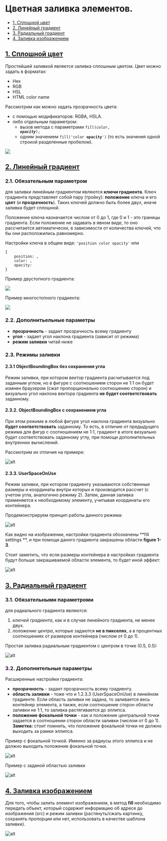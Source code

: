 # Цветная заливка элементов.
* [1. Сплошной цвет](#solid-color)
* [2. Линейный градиент](#linear-gradient)
* [3. Радиальный градиент](#radial-gradient)
* [4. Заливка изображением](#image-fill)

## [1. Сплошной цвет](id:solid-color)
Простейшей заливкой является заливка сплошным цветом. 
Цвет можно задать в форматах:
* Hex
* RGB
* HSL
* HTML color name

Рассмотрим как можно задать прозрачность цвета:
* c помощью модификаторов: RGBA, HSLA.
* либо отдельным параметром:
    * вызов метода с параметрами <code>fill(_color_, _**opacity**_);</code>
    * одним значением <code>fill('color **opacity**')</code>
 (то есть значения одной строкой разделенные пробелом).

<script>
stage.path()
      .moveTo(stage.width() / 2, 0)
      .lineTo(stage.width() / 2, stage.height());
  var bg = new anychart.elements.Label().background();
  new anychart.elements.Label()
      .position([stage.width() / 12, 10])
      .width(stage.width() / 3)
      .height(stage.height() - 20)
      .background(bg.fill('yellow'))
      .text('fill: yellow\nopacity: 1')
      .padding(10)
      .container(stage)
      .draw();
  new anychart.elements.Label()
      .position([7 * stage.width() / 12, 10])
      .width(stage.width() / 3)
      .height(stage.height() - 20)
      .background(bg.fill('yellow 0.2'))
      .text('fill: yellow\nopacity: 0.2')
      .padding(10)
      .container(stage)
      .draw();
</script>
![](../images/fill_solid.png)

## [2. Линейный градиент](id:linear-gradient)

### 2.1. Обязательным параметром
для заливки линейным градиентом являются **ключи градиента**.
 Ключ градиента представляет собой пару (тройку): **положение** ключа и его
 **цвет** (и  **прозрачность**). Таких ключей должно быть более двух, иначе 
 заливка будет сплошной.

Положение ключа назначается числом от 0 до 1, где 0 и 1 - это границы градиента.
 Если положение не задавать в явном виде, то оно рассчитается автоматически, в 
 зависимости от количества ключей, что бы они расположились равномерно.
 
Настройки ключа в общем виде: `'position color opacity'` или 
```
{
    position: ,
    color: ,
    opacity:
}
```

Пример двустопного градиента:

<script>
stage
  .rect(0,0,stage.width(), stage.height())
  .fill(['red', 'yellow']);
</script>
![](../images/fill_linearGradient.png)

Пример многостопного градиента:

<script>
stage
  .rect(0,0,stage.width(), stage.height())
  .fill(['0.1 red', '.3 yellow', '.6 white', '.9 orange']);
</script>
![](../images/fill_linearGradient_m.png)

### 2.2. Дополнитьельные параметры
* **прозрачность** - задает прозрачность всему градиенту
* **угол** - задает угол наклона градиента (зависит от режима)
* **режим заливки** читай ниже

### 2.3. Режимы заливки

#### 2.3.1 ObjectBoundingBox без сохранения угла
Режим заливки, при котором вектор градиента расчитывается под заданным углом, 
 но в фигуре с соотношением сторон не 1:1 он будет измнен браузером (сжат 
 пропорционально соотношению сторон) и визуально угол наклона вектора градиента 
 **не будет соответствовать** заданному.

#### 2.3.2. ObjectBoundingBox с сохранением угла
При этом режиме в любой фигуре угол наклона градиента визуально **будет 
 соответствовать** заданному. То есть, в отличие от предыдущего режима для фигур 
 с соотношением не 1:1, градиент в итоге визуально будет соответствовать
 заданному углу, при помощи дополнительных внутренних вычислений.

Рассмотрим их отличия на примере:

<script>
stage.text(stage.width() / 12, 3, 'без сохранения угла (45\u00b0)');
  new anychart.elements.Background()
      .fill(['0.4 black', '.6 white'], 45)
      .bounds(new anychart.math.Rect(stage.width() /12 , 20, stage.width() / 4, stage.height() - 40))
      .container(stage).draw();
  stage.text(7 * stage.width() / 12 , 3, 'с сохранением угла (45\u00b0)');
  new anychart.elements.Background()
      .fill(['0.4 black', '.6 white'], 45, true)
      .bounds(new anychart.math.Rect(7 * stage.width() / 12 , 20, stage.width() / 4, stage.height() - 40))
      .container(stage).draw();
</script>
![alt](../images/fill_linearG_angle.png)

#### 2.3.3. UserSpaceOnUse
Режим заливки, при котором градиенту указываются собственные размеры и координаты
 внутри которых и производится рассчет (с учетом угла, аналогично режиму 2).
 Затем, данная заливка применяется к необходимому элементу, учитывая координаты 
 его контейнера.

Продемонстрируем принцип работы данного режима:

<script>
var fillSettings = {
    keys: ['.1 red', '.5 green', '.9 blue'],
    angle: -45,
    mode: new anychart.math.Rect(150, 70, 100, 50),
    opacity: .2
  };
  stage
      .rect(0, 0, stage.width(), stage.height())
      .fill(fillSettings);
  fillSettings.opacity = 1;
  stage.text(20, 3, 'figure 1');
  new anychart.elements.Background()
      .fill(fillSettings)
      .bounds(new anychart.math.Rect(20, 20, 100, 70))
      .container(stage).draw();
  stage.text(20, 3, 'figure 2');
  new anychart.elements.Background()
      .fill(fillSettings)
      .bounds(new anychart.math.Rect(60, 140, 70, 50))
      .container(stage).draw();
  stage.text(270, 73, 'figure 3');
  new anychart.elements.Background()
      .fill(fillSettings)
      .bounds(new anychart.math.Rect(270, 93, 100, 100))
      .container(stage).draw();
  stage.text(150, 53, 'fill settings');
  stage
      .rect(150, 70, 100, 50).stroke('3 black')
      .fill(fillSettings);
</script>
![alt](../images/fill_linearG_userspace.png)

Как видно на изображении, настройки градиента обозначены **fill settings **, и
 при помощи даннго градиента закрашены области **figure 1-3**.

Стоит заметить, что если размеры контейнера в настройках градиента будут больше
 закрашиваемой области элемента, то будет иной эффект:

<script>
var fillSettings = {
    keys: ['.1 red', '.5 green', '.9 blue'],
    angle: -45,
    mode: new anychart.math.Rect(5, 0, 395, 200),
    opacity: .2
  };
  stage
      .rect(5, 0, 395, 200)
      .fill(fillSettings);
  fillSettings.opacity = 1;
  stage.text(20, 3, 'figure 1');
  new anychart.elements.Background()
      .fill(fillSettings)
      .bounds(new anychart.math.Rect(20, 20, 100, 70))
      .container(stage).draw();
  stage.text(60, 120, 'figure 2');
  new anychart.elements.Background()
      .fill(fillSettings)
      .bounds(new anychart.math.Rect(60, 140, 70, 50))
      .container(stage).draw();
  stage.text(270, 73, 'figure 3');
  new anychart.elements.Background()
      .fill(fillSettings)
      .bounds(new anychart.math.Rect(270, 93, 100, 100))
      .container(stage).draw();
</script>
![alt](../images/fill_linearG_userspace2.png)

## [3. Радиальный градиент](id:radial-gradient)

### 3.1. Обязательными параметроми
для радиального градиента являются:
1. _ключей градиента_, как и в случае линейного градиента, не менее двух. 
2. _положение центра_, которые задаются **не в пикселях**, а в процентных 
 соотношениях от размеров контейнера (числом от 0 до 1).

Простая заливка радиальным градиентом c центром в точке (0.5, 0.5):

<script>
var bg = new anychart.elements.Background()
    .fill(['black', 'white'], .5, .5)
    .container(stage)
    .draw();
</script>
![alt](../images/fill_radialG.png)

### 3.2. Дополнительные параметры
Расширенные настройки градиента:
* **прозрачность** - задает прозрачность всему градиенту.
* **область заливки** - тоже что и 1.2.3.3 (UserSpaceOnUse) в линейном градиенте.
 Если область заливки не задана, то заливается весь контейнер элемента, а также,
 если соотношение сторон области заливки не 1:1, то заливка растягивается до 
 эллипса.
* **положение фокальной точки** - как и положение центральной точки задается
 в соотношении сторон области заливки (числом от 0 до 1). **Заметка:** стоит
 помнить, что положение фокальной точки не должно выходить за рамки эллипса.

Пример с фокальной точкой. Именно за радиусы этого эллипса и не должно
 выходить положение фокальной точки.

<script>
var bg = new anychart.elements.Background()
    .fill(['black','white'], .5, .5, null, 1, 0.23, 0.81)
    .container(stage)
    .draw();
  stage.ellipse(stage.width()/2, stage.height()/2,stage.width()/2-2, stage.height()/2-2)
    .stroke('1 green')
    .fill('green .2');
</script>
![alt](../images/fill_radialG_m.png)

Пример с заданой областью заливки

<script>
var bg = new anychart.elements.Background()
    .fill(['black','white'], .5, .5, new anychart.math.Rect(0, 0, 400, 400), 1,.5,.7)
    .container(stage)
    .draw();
</script>
![alt](../images/fill_radialG_usos.png)

## [4. Заливка изображением](id:image-fill)
Для того, чтобы залить элемент изображением, в метод **fill** необходимо 
 передать объект, который содержит информацию об адресе до изображения (_src_) и
 режим заливки (растянуть/сжать картинку, сохранять пропорции или нет,
 использовать в качестве шаблона заливки).

<script>
  stage.path()
      .moveTo(stage.width() / 2, 0)
      .lineTo(stage.width() / 2, stage.height());
  stage.text(20, 0, 'Stretch image');
  new anychart.elements.Background()
      .fill({
        src: 'http://icons.iconarchive.com/icons/mattahan/ultrabuuf/128/TV-Kitty-icon.png',
        mode: acgraph.vector.ImageFillMode.STRETCH
      })
      .stroke('1 #000')
      .bounds(new anychart.math.Rect(2, 18, stage.width() / 2 - 4, stage.height() - 22))
      .container(stage)
      .draw();
  stage.text(stage.width() / 2 + 20, 0, 'Pattern image');
  new anychart.elements.Background()
      .fill({
        src: 'http://icons.iconarchive.com/icons/mattahan/ultrabuuf/128/TV-Kitty-icon.png',
        mode: acgraph.vector.ImageFillMode.TILE
      })
      .stroke('1 #000')
      .bounds(new anychart.math.Rect(stage.width()/2 + 2, 18, stage.width() / 2 - 4, stage.height() - 22))
      .container(stage)
      .draw();
</script>
![alt](../images/fill_image.png)